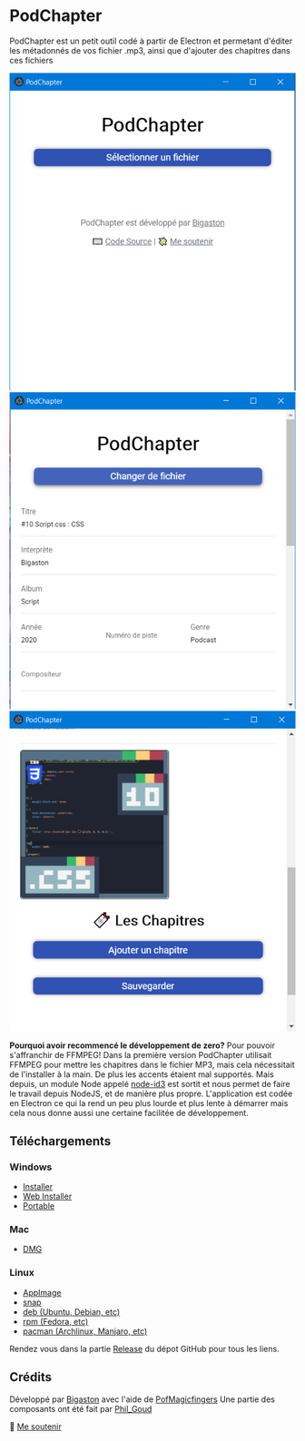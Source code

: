# PodChapter
PodChapter est un petit outil codé à partir de Electron et permetant d'éditer les métadonnés de vos fichier .mp3, ainsi que d'ajouter des chapitres dans ces fichiers

![Choix du fichier](./img/1.png) ![Edition des métadonnés](./img/2.png) ![Ajout d'une cover ou de chapitres](./img/3.png)

**Pourquoi avoir recommencé le développement de zero?**
Pour pouvoir s'affranchir de FFMPEG! Dans la première version PodChapter utilisait FFMPEG pour mettre les chapitres dans le fichier MP3, mais cela nécessitait de l'installer à la main. De plus les accents étaient mal supportés. Mais depuis, un module Node appelé [node-id3](npmjs.org/package/node-id3) est sortit et nous permet de faire le travail depuis NodeJS, et de manière plus propre.
L'application est codée en Electron ce qui la rend un peu plus lourde et plus lente à démarrer mais cela nous donne aussi une certaine facilitée de développement.

## Téléchargements

<!--RELEASE_LINKS_START-->

### Windows

- [Installer](https://github.com/Bigaston/podchapter/releases/download/2.2.3/PodChapter-Setup-2.2.3.exe)
- [Web Installer](https://github.com/Bigaston/podchapter/releases/download/2.2.3/PodChapter-Web-Setup-2.2.3.exe)
- [Portable](https://github.com/Bigaston/podchapter/releases/download/2.2.3/PodChapter-2.2.3.exe)

### Mac

- [DMG](https://github.com/Bigaston/podchapter/releases/download/2.2.3/PodChapter-2.2.3.dmg)

### Linux

- [AppImage](https://github.com/Bigaston/podchapter/releases/download/2.2.3/PodChapter-2.2.3.AppImage)
- [snap](https://github.com/Bigaston/podchapter/releases/download/2.2.3/podchapter-2.2.3.snap)
- [deb (Ubuntu, Debian, etc)](https://github.com/Bigaston/podchapter/releases/download/2.2.3/podchapter-2.2.3.deb)
- [rpm (Fedora, etc)](https://github.com/Bigaston/podchapter/releases/download/2.2.3/podchapter-2.2.3.x86_64.deb)
- [pacman (Archlinux, Manjaro, etc)](https://github.com/Bigaston/podchapter/releases/download/2.2.3/podchapter-2.2.3.pacman)

<!--RELEASE_LINKS_END-->

Rendez vous dans la partie [Release](https://github.com/Bigaston/podchapter/releases/latest) du dépot GitHub pour tous les liens.

## Crédits
Développé par [Bigaston](https://twitter.com/Bigaston) avec l'aide de [PofMagicfingers](https://twitter.com/PofMagicfingers/)
Une partie des composants ont été fait par [Phil_Goud](https://twitter.com/Phil_Goud)

💸 [Me soutenir](https://utip.io/bigaston)

